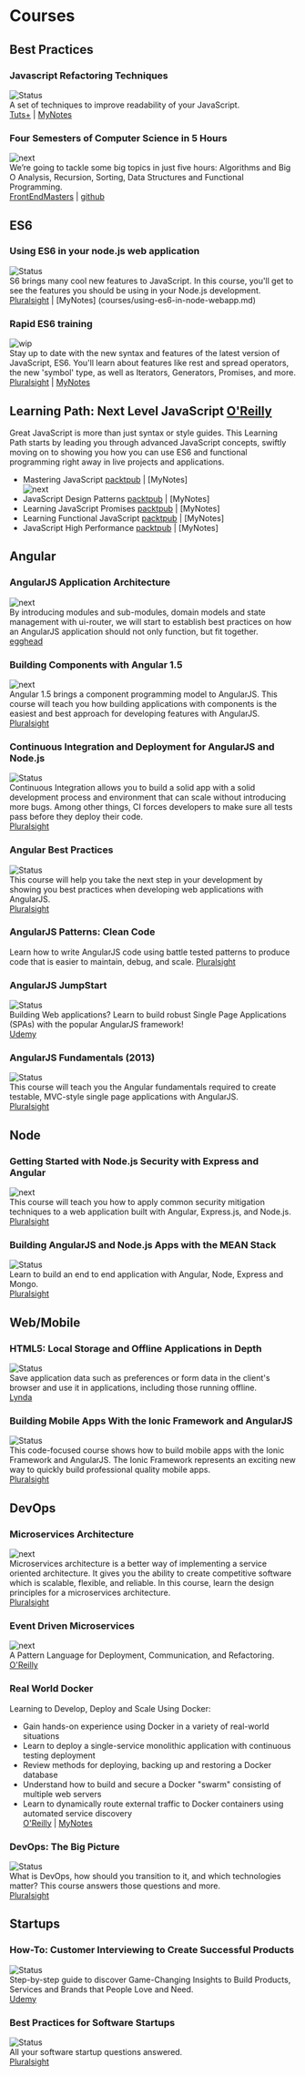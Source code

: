 # Courses

## Best Practices
### Javascript Refactoring Techniques
![Status](https://img.shields.io/badge/status-done-brightgreen.svg)  
A set of techniques to improve readability of your JavaScript.  
[Tuts+](http://code.tutsplus.com/courses/javascript-refactoring-techniques/lessons/refactoring-techniques) | [MyNotes](courses/js-refactoring-techniques.md)

### Four Semesters of Computer Science in 5 Hours
![next](https://img.shields.io/badge/plan-next--1-lightgrey.svg)  
We’re going to tackle some big topics in just five hours: Algorithms and Big O Analysis, Recursion, Sorting, Data Structures and Functional Programming.  
[FrontEndMasters](https://frontendmasters.com/courses/computer-science/) | [github](https://btholt.github.io/four-semesters-of-cs/)


## ES6
### Using ES6 in your node.js web application
![Status](https://img.shields.io/badge/status-done-brightgreen.svg)  
S6 brings many cool new features to JavaScript. In this course, you'll get to see the features you should be using in your Node.js development.  
[Pluralsight](https://www.pluralsight.com/courses/nodejs-es6-web-apps) | [MyNotes] (courses/using-es6-in-node-webapp.md)

### Rapid ES6 training
![wip](https://img.shields.io/badge/wip-70%25-yellow.svg)  
Stay up to date with the new syntax and features of the latest version of JavaScript, ES6. You'll learn about features like rest and spread operators, the new 'symbol' type, as well as Iterators, Generators, Promises, and more.  
[Pluralsight](https://www.pluralsight.com/courses/rapid-es6-training) | [MyNotes](rapid-es6-training.md)

## Learning Path: Next Level JavaScript [O'Reilly](https://www.safaribooksonline.com/library/view/learning-path-next/9781786461216/)
Great JavaScript is more than just syntax or style guides. This Learning Path starts by leading you through advanced JavaScript concepts, swiftly moving on to showing you how you can use ES6 and functional programming right away in live projects and applications.
* Mastering JavaScript [packtpub](https://www.packtpub.com/web-development/mastering-javascript-video) | [MyNotes]  
![next](https://img.shields.io/badge/plan-next--1-lightgrey.svg)  
* JavaScript Design Patterns [packtpub](https://www.packtpub.com/web-development/javascript-design-patterns-20-patterns-advancing-your-javascript-skills-video) | [MyNotes]
* Learning JavaScript Promises [packtpub](https://www.packtpub.com/web-development/learning-javascript-promises-practical-applications-es6-and-angularjs-video) | [MyNotes]
* Learning Functional JavaScript [packtpub](https://www.packtpub.com/web-development/learning-functional-javascript-video) | [MyNotes]
* JavaScript High Performance [packtpub](https://www.packtpub.com/web-development/javascript-high-performance-video) | [MyNotes]

## Angular
### AngularJS Application Architecture
![next](https://img.shields.io/badge/plan-next--2-lightgrey.svg)  
By introducing modules and sub-modules, domain models and state management with ui-router, we will start to establish best practices on how an AngularJS application should not only function, but fit together.  
[egghead](https://egghead.io/courses/angularjs-application-architecture)

### Building Components with Angular 1.5
![next](https://img.shields.io/badge/plan-next--1-lightgrey.svg)  
Angular 1.5 brings a component programming model to AngularJS. This course will teach you how building applications with components is the easiest and best approach for developing features with AngularJS.  
[Pluralsight](https://www.pluralsight.com/courses/building-components-angular-1-5)

### Continuous Integration and Deployment for AngularJS and Node.js
![Status](https://img.shields.io/badge/status-done-brightgreen.svg)  
Continuous Integration allows you to build a solid app with a solid development process and environment that can scale without introducing more bugs. Among other things, CI forces developers to make sure all tests pass before they deploy their code.  
[Pluralsight](http://www.pluralsight.com/training/Courses/TableOfContents/continuous-integration-deployment-angularjs-nodejs)

### Angular Best Practices
![Status](https://img.shields.io/badge/status-done-brightgreen.svg)  
This course will help you take the next step in your development by showing you best practices when developing web applications with AngularJS.  
[Pluralsight](http://www.pluralsight.com/training/Courses/TableOfContents/angular-best-practices)

### AngularJS Patterns: Clean Code
Learn how to write AngularJS code using battle tested patterns to produce code that is easier to maintain, debug, and scale.
[Pluralsight](https://www.pluralsight.com/courses/angularjs-patterns-clean-code)

### AngularJS JumpStart
![Status](https://img.shields.io/badge/status-done-brightgreen.svg)  
Building Web applications? Learn to build robust Single Page Applications (SPAs) with the popular AngularJS framework!  
[Udemy](https://www.udemy.com/angularjs-jumpstart/)

### AngularJS Fundamentals (2013)
![Status](https://img.shields.io/badge/status-done-brightgreen.svg)  
This course will teach you the Angular fundamentals required to create testable, MVC-style single page applications with AngularJS.  
[Pluralsight](http://pluralsight.com/training/Courses/TableOfContents/angularjs-fundamentals)

## Node
### Getting Started with Node.js Security with Express and Angular
![next](https://img.shields.io/badge/plan-next--1-lightgrey.svg)  
This course will teach you how to apply common security mitigation techniques to a web application built with Angular, Express.js, and Node.js.  
[Pluralsight](https://www.pluralsight.com/courses/nodejs-security-express-angular-get-started)

### Building AngularJS and Node.js Apps with the MEAN Stack 
![Status](https://img.shields.io/badge/status-done-brightgreen.svg)  
Learn to build an end to end application with Angular, Node, Express and Mongo.  
[Pluralsight](https://www.pluralsight.com/courses/building-angularjs-nodejs-apps-mean)

## Web/Mobile
### HTML5: Local Storage and Offline Applications in Depth
![Status](https://img.shields.io/badge/status-done-brightgreen.svg)  
Save application data such as preferences or form data in the client's browser and use it in applications, including those running offline.  
[Lynda](https://www.lynda.com/HTML-5-tutorials/HTML5-Local-Storage-and-Offline-Applications-in-Depth/80441-2.html)

### Building Mobile Apps With the Ionic Framework and AngularJS
![Status](https://img.shields.io/badge/status-done-brightgreen.svg)  
This code-focused course shows how to build mobile apps with the Ionic Framework and AngularJS. The Ionic Framework represents an exciting new way to quickly build professional quality mobile apps.  
[Pluralsight](https://www.pluralsight.com/courses/building-mobile-apps-ionic-framework-angularjs)

## DevOps
### Microservices Architecture
![next](https://img.shields.io/badge/plan-next--2-lightgrey.svg)  
Microservices architecture is a better way of implementing a service oriented architecture. It gives you the ability to create competitive software which is scalable, flexible, and reliable. In this course, learn the design principles for a microservices architecture.  
[Pluralsight](https://www.pluralsight.com/courses/microservices-architecture)

### Event Driven Microservices
![next](https://img.shields.io/badge/plan-next--1-lightgrey.svg)  
A Pattern Language for Deployment, Communication, and Refactoring.  
[O'Reilly](http://shop.oreilly.com/product/0636920047551.do) 

### Real World Docker
Learning to Develop, Deploy and Scale Using Docker:
* Gain hands-on experience using Docker in a variety of real-world situations
* Learn to deploy a single-service monolithic application with continuous testing deployment
* Review methods for deploying, backing up and restoring a Docker database
* Understand how to build and secure a Docker "swarm" consisting of multiple web servers
* Learn to dynamically route external traffic to Docker containers using automated service discovery  
[O'Reilly](http://shop.oreilly.com/product/0636920051343.do) | [MyNotes](devops/real-world-docker.md)

### DevOps: The Big Picture
![Status](https://img.shields.io/badge/status-done-brightgreen.svg)  
What is DevOps, how should you transition to it, and which technologies matter? This course answers those questions and more.  
[Pluralsight](https://www.pluralsight.com/courses/devops-big-picture)

## Startups
### How-To: Customer Interviewing to Create Successful Products
![Status](https://img.shields.io/badge/status-done-brightgreen.svg)  
Step-by-step guide to discover Game-Changing Insights to Build Products, Services and Brands that People Love and Need.  
[Udemy](https://www.udemy.com/customer-interviewing/)

### Best Practices for Software Startups
![Status](https://img.shields.io/badge/status-done-brightgreen.svg)  
All your software startup questions answered.  
[Pluralsight](https://www.pluralsight.com/courses/startup-best-practices)
